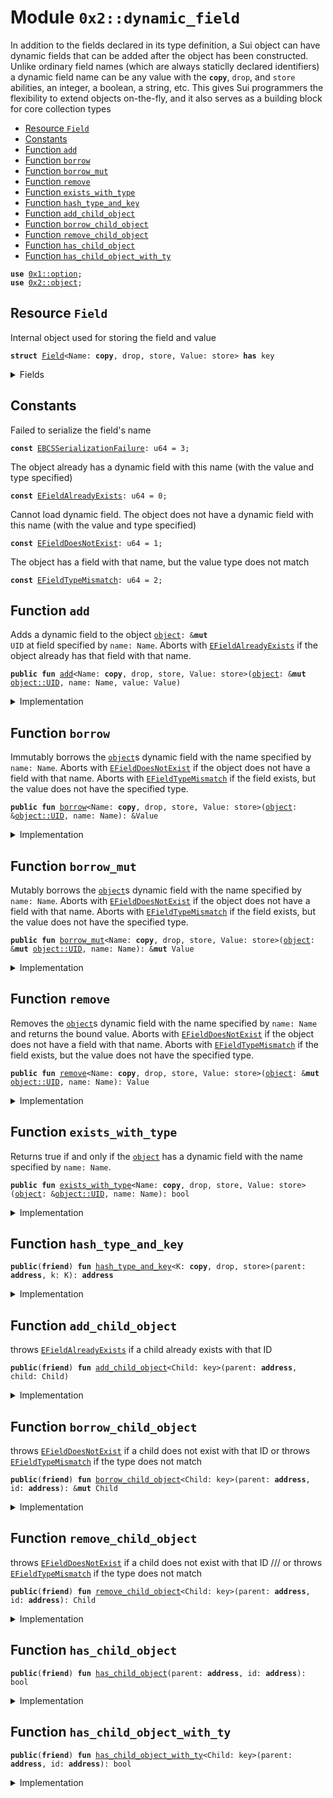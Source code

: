 
<a name="0x2_dynamic_field"></a>

# Module `0x2::dynamic_field`

In addition to the fields declared in its type definition, a Sui object can have dynamic fields
that can be added after the object has been constructed. Unlike ordinary field names
(which are always staticlly declared identifiers) a dynamic field name can be any value with
the <code><b>copy</b></code>, <code>drop</code>, and <code>store</code> abilities, an integer, a boolean, a string, etc.
This gives Sui programmers the flexibility to extend objects on-the-fly, and it also serves as a
building block for core collection types


-  [Resource `Field`](#0x2_dynamic_field_Field)
-  [Constants](#@Constants_0)
-  [Function `add`](#0x2_dynamic_field_add)
-  [Function `borrow`](#0x2_dynamic_field_borrow)
-  [Function `borrow_mut`](#0x2_dynamic_field_borrow_mut)
-  [Function `remove`](#0x2_dynamic_field_remove)
-  [Function `exists_with_type`](#0x2_dynamic_field_exists_with_type)
-  [Function `hash_type_and_key`](#0x2_dynamic_field_hash_type_and_key)
-  [Function `add_child_object`](#0x2_dynamic_field_add_child_object)
-  [Function `borrow_child_object`](#0x2_dynamic_field_borrow_child_object)
-  [Function `remove_child_object`](#0x2_dynamic_field_remove_child_object)
-  [Function `has_child_object`](#0x2_dynamic_field_has_child_object)
-  [Function `has_child_object_with_ty`](#0x2_dynamic_field_has_child_object_with_ty)


<pre><code><b>use</b> <a href="">0x1::option</a>;
<b>use</b> <a href="object.md#0x2_object">0x2::object</a>;
</code></pre>



<a name="0x2_dynamic_field_Field"></a>

## Resource `Field`

Internal object used for storing the field and value


<pre><code><b>struct</b> <a href="dynamic_field.md#0x2_dynamic_field_Field">Field</a>&lt;Name: <b>copy</b>, drop, store, Value: store&gt; <b>has</b> key
</code></pre>



<details>
<summary>Fields</summary>


<dl>
<dt>
<code>id: <a href="object.md#0x2_object_UID">object::UID</a></code>
</dt>
<dd>
 Determined by the hash of the object ID, the field name value and it's type,
 i.e. hash(parent.id || name || Name)
</dd>
<dt>
<code>name: Name</code>
</dt>
<dd>
 The value for the name of this field
</dd>
<dt>
<code>value: <a href="_Option">option::Option</a>&lt;Value&gt;</code>
</dt>
<dd>
 The value bound to this field
</dd>
</dl>


</details>

<a name="@Constants_0"></a>

## Constants


<a name="0x2_dynamic_field_EBCSSerializationFailure"></a>

Failed to serialize the field's name


<pre><code><b>const</b> <a href="dynamic_field.md#0x2_dynamic_field_EBCSSerializationFailure">EBCSSerializationFailure</a>: u64 = 3;
</code></pre>



<a name="0x2_dynamic_field_EFieldAlreadyExists"></a>

The object already has a dynamic field with this name (with the value and type specified)


<pre><code><b>const</b> <a href="dynamic_field.md#0x2_dynamic_field_EFieldAlreadyExists">EFieldAlreadyExists</a>: u64 = 0;
</code></pre>



<a name="0x2_dynamic_field_EFieldDoesNotExist"></a>

Cannot load dynamic field.
The object does not have a dynamic field with this name (with the value and type specified)


<pre><code><b>const</b> <a href="dynamic_field.md#0x2_dynamic_field_EFieldDoesNotExist">EFieldDoesNotExist</a>: u64 = 1;
</code></pre>



<a name="0x2_dynamic_field_EFieldTypeMismatch"></a>

The object has a field with that name, but the value type does not match


<pre><code><b>const</b> <a href="dynamic_field.md#0x2_dynamic_field_EFieldTypeMismatch">EFieldTypeMismatch</a>: u64 = 2;
</code></pre>



<a name="0x2_dynamic_field_add"></a>

## Function `add`

Adds a dynamic field to the object <code><a href="object.md#0x2_object">object</a>: &<b>mut</b> UID</code> at field specified by <code>name: Name</code>.
Aborts with <code><a href="dynamic_field.md#0x2_dynamic_field_EFieldAlreadyExists">EFieldAlreadyExists</a></code> if the object already has that field with that name.


<pre><code><b>public</b> <b>fun</b> <a href="dynamic_field.md#0x2_dynamic_field_add">add</a>&lt;Name: <b>copy</b>, drop, store, Value: store&gt;(<a href="object.md#0x2_object">object</a>: &<b>mut</b> <a href="object.md#0x2_object_UID">object::UID</a>, name: Name, value: Value)
</code></pre>



<details>
<summary>Implementation</summary>


<pre><code><b>public</b> <b>fun</b> <a href="dynamic_field.md#0x2_dynamic_field_add">add</a>&lt;Name: <b>copy</b> + drop + store, Value: store&gt;(
    // we <b>use</b> &<b>mut</b> UID in several spots for access control
    <a href="object.md#0x2_object">object</a>: &<b>mut</b> UID,
    name: Name,
    value: Value,
) {
    <b>let</b> object_addr = <a href="object.md#0x2_object_uid_to_address">object::uid_to_address</a>(<a href="object.md#0x2_object">object</a>);
    <b>let</b> hash = <a href="dynamic_field.md#0x2_dynamic_field_hash_type_and_key">hash_type_and_key</a>(object_addr, name);
    <b>if</b> (!<a href="dynamic_field.md#0x2_dynamic_field_has_child_object">has_child_object</a>(object_addr, hash)) {
        <b>let</b> field = <a href="dynamic_field.md#0x2_dynamic_field_Field">Field</a> {
            id: <a href="object.md#0x2_object_new_uid_from_hash">object::new_uid_from_hash</a>(hash),
            name,
            value: <a href="_none">option::none</a>&lt;Value&gt;(),
        };
        <a href="dynamic_field.md#0x2_dynamic_field_add_child_object">add_child_object</a>(object_addr, field)
    };
    <b>let</b> field = <a href="dynamic_field.md#0x2_dynamic_field_borrow_child_object">borrow_child_object</a>&lt;<a href="dynamic_field.md#0x2_dynamic_field_Field">Field</a>&lt;Name, Value&gt;&gt;(object_addr, hash);
    <b>assert</b>!(<a href="_is_none">option::is_none</a>(&field.value), <a href="dynamic_field.md#0x2_dynamic_field_EFieldAlreadyExists">EFieldAlreadyExists</a>);
    <a href="_fill">option::fill</a>(&<b>mut</b> field.value, value);
}
</code></pre>



</details>

<a name="0x2_dynamic_field_borrow"></a>

## Function `borrow`

Immutably borrows the <code><a href="object.md#0x2_object">object</a></code>s dynamic field with the name specified by <code>name: Name</code>.
Aborts with <code><a href="dynamic_field.md#0x2_dynamic_field_EFieldDoesNotExist">EFieldDoesNotExist</a></code> if the object does not have a field with that name.
Aborts with <code><a href="dynamic_field.md#0x2_dynamic_field_EFieldTypeMismatch">EFieldTypeMismatch</a></code> if the field exists, but the value does not have the specified
type.


<pre><code><b>public</b> <b>fun</b> <a href="dynamic_field.md#0x2_dynamic_field_borrow">borrow</a>&lt;Name: <b>copy</b>, drop, store, Value: store&gt;(<a href="object.md#0x2_object">object</a>: &<a href="object.md#0x2_object_UID">object::UID</a>, name: Name): &Value
</code></pre>



<details>
<summary>Implementation</summary>


<pre><code><b>public</b> <b>fun</b> <a href="dynamic_field.md#0x2_dynamic_field_borrow">borrow</a>&lt;Name: <b>copy</b> + drop + store, Value: store&gt;(
    <a href="object.md#0x2_object">object</a>: &UID,
    name: Name,
): &Value {
    <b>let</b> object_addr = <a href="object.md#0x2_object_uid_to_address">object::uid_to_address</a>(<a href="object.md#0x2_object">object</a>);
    <b>let</b> hash = <a href="dynamic_field.md#0x2_dynamic_field_hash_type_and_key">hash_type_and_key</a>(object_addr, name);
    <b>let</b> field = <a href="dynamic_field.md#0x2_dynamic_field_borrow_child_object">borrow_child_object</a>&lt;<a href="dynamic_field.md#0x2_dynamic_field_Field">Field</a>&lt;Name, Value&gt;&gt;(object_addr, hash);
    <b>assert</b>!(<a href="_is_some">option::is_some</a>(&field.value), <a href="dynamic_field.md#0x2_dynamic_field_EFieldDoesNotExist">EFieldDoesNotExist</a>);
    <a href="_borrow">option::borrow</a>(&field.value)
}
</code></pre>



</details>

<a name="0x2_dynamic_field_borrow_mut"></a>

## Function `borrow_mut`

Mutably borrows the <code><a href="object.md#0x2_object">object</a></code>s dynamic field with the name specified by <code>name: Name</code>.
Aborts with <code><a href="dynamic_field.md#0x2_dynamic_field_EFieldDoesNotExist">EFieldDoesNotExist</a></code> if the object does not have a field with that name.
Aborts with <code><a href="dynamic_field.md#0x2_dynamic_field_EFieldTypeMismatch">EFieldTypeMismatch</a></code> if the field exists, but the value does not have the specified
type.


<pre><code><b>public</b> <b>fun</b> <a href="dynamic_field.md#0x2_dynamic_field_borrow_mut">borrow_mut</a>&lt;Name: <b>copy</b>, drop, store, Value: store&gt;(<a href="object.md#0x2_object">object</a>: &<b>mut</b> <a href="object.md#0x2_object_UID">object::UID</a>, name: Name): &<b>mut</b> Value
</code></pre>



<details>
<summary>Implementation</summary>


<pre><code><b>public</b> <b>fun</b> <a href="dynamic_field.md#0x2_dynamic_field_borrow_mut">borrow_mut</a>&lt;Name: <b>copy</b> + drop + store, Value: store&gt;(
    <a href="object.md#0x2_object">object</a>: &<b>mut</b> UID,
    name: Name,
): &<b>mut</b> Value {
    <b>let</b> object_addr = <a href="object.md#0x2_object_uid_to_address">object::uid_to_address</a>(<a href="object.md#0x2_object">object</a>);
    <b>let</b> hash = <a href="dynamic_field.md#0x2_dynamic_field_hash_type_and_key">hash_type_and_key</a>(object_addr, name);
    <b>let</b> field = <a href="dynamic_field.md#0x2_dynamic_field_borrow_child_object">borrow_child_object</a>&lt;<a href="dynamic_field.md#0x2_dynamic_field_Field">Field</a>&lt;Name, Value&gt;&gt;(object_addr, hash);
    <b>assert</b>!(<a href="_is_some">option::is_some</a>(&field.value), <a href="dynamic_field.md#0x2_dynamic_field_EFieldDoesNotExist">EFieldDoesNotExist</a>);
    <a href="_borrow_mut">option::borrow_mut</a>(&<b>mut</b> field.value)
}
</code></pre>



</details>

<a name="0x2_dynamic_field_remove"></a>

## Function `remove`

Removes the <code><a href="object.md#0x2_object">object</a></code>s dynamic field with the name specified by <code>name: Name</code> and returns the
bound value.
Aborts with <code><a href="dynamic_field.md#0x2_dynamic_field_EFieldDoesNotExist">EFieldDoesNotExist</a></code> if the object does not have a field with that name.
Aborts with <code><a href="dynamic_field.md#0x2_dynamic_field_EFieldTypeMismatch">EFieldTypeMismatch</a></code> if the field exists, but the value does not have the specified
type.


<pre><code><b>public</b> <b>fun</b> <a href="dynamic_field.md#0x2_dynamic_field_remove">remove</a>&lt;Name: <b>copy</b>, drop, store, Value: store&gt;(<a href="object.md#0x2_object">object</a>: &<b>mut</b> <a href="object.md#0x2_object_UID">object::UID</a>, name: Name): Value
</code></pre>



<details>
<summary>Implementation</summary>


<pre><code><b>public</b> <b>fun</b> <a href="dynamic_field.md#0x2_dynamic_field_remove">remove</a>&lt;Name: <b>copy</b> + drop + store, Value: store&gt;(
    <a href="object.md#0x2_object">object</a>: &<b>mut</b> UID,
    name: Name,
): Value {
    <b>let</b> object_addr = <a href="object.md#0x2_object_uid_to_address">object::uid_to_address</a>(<a href="object.md#0x2_object">object</a>);
    <b>let</b> hash = <a href="dynamic_field.md#0x2_dynamic_field_hash_type_and_key">hash_type_and_key</a>(object_addr, name);
    <b>let</b> field = <a href="dynamic_field.md#0x2_dynamic_field_borrow_child_object">borrow_child_object</a>&lt;<a href="dynamic_field.md#0x2_dynamic_field_Field">Field</a>&lt;Name, Value&gt;&gt;(object_addr, hash);
    <b>assert</b>!(<a href="_is_some">option::is_some</a>(&field.value), <a href="dynamic_field.md#0x2_dynamic_field_EFieldDoesNotExist">EFieldDoesNotExist</a>);
    <a href="_extract">option::extract</a>(&<b>mut</b> field.value)
}
</code></pre>



</details>

<a name="0x2_dynamic_field_exists_with_type"></a>

## Function `exists_with_type`

Returns true if and only if the <code><a href="object.md#0x2_object">object</a></code> has a dynamic field with the name specified by
<code>name: Name</code>.


<pre><code><b>public</b> <b>fun</b> <a href="dynamic_field.md#0x2_dynamic_field_exists_with_type">exists_with_type</a>&lt;Name: <b>copy</b>, drop, store, Value: store&gt;(<a href="object.md#0x2_object">object</a>: &<a href="object.md#0x2_object_UID">object::UID</a>, name: Name): bool
</code></pre>



<details>
<summary>Implementation</summary>


<pre><code><b>public</b> <b>fun</b> <a href="dynamic_field.md#0x2_dynamic_field_exists_with_type">exists_with_type</a>&lt;Name: <b>copy</b> + drop + store, Value: store&gt;(
    <a href="object.md#0x2_object">object</a>: &UID,
    name: Name,
): bool {
    <b>let</b> object_addr = <a href="object.md#0x2_object_uid_to_address">object::uid_to_address</a>(<a href="object.md#0x2_object">object</a>);
    <b>let</b> hash = <a href="dynamic_field.md#0x2_dynamic_field_hash_type_and_key">hash_type_and_key</a>(object_addr, name);
    <b>if</b> (!<a href="dynamic_field.md#0x2_dynamic_field_has_child_object_with_ty">has_child_object_with_ty</a>&lt;<a href="dynamic_field.md#0x2_dynamic_field_Field">Field</a>&lt;Name, Value&gt;&gt;(object_addr, hash)) <b>return</b> <b>false</b>;
    <b>let</b> field = <a href="dynamic_field.md#0x2_dynamic_field_borrow_child_object">borrow_child_object</a>&lt;<a href="dynamic_field.md#0x2_dynamic_field_Field">Field</a>&lt;Name, Value&gt;&gt;(object_addr, hash);
    <a href="_is_some">option::is_some</a>(&field.value)
}
</code></pre>



</details>

<a name="0x2_dynamic_field_hash_type_and_key"></a>

## Function `hash_type_and_key`



<pre><code><b>public</b>(<b>friend</b>) <b>fun</b> <a href="dynamic_field.md#0x2_dynamic_field_hash_type_and_key">hash_type_and_key</a>&lt;K: <b>copy</b>, drop, store&gt;(parent: <b>address</b>, k: K): <b>address</b>
</code></pre>



<details>
<summary>Implementation</summary>


<pre><code><b>public</b>(<b>friend</b>) <b>native</b> <b>fun</b> <a href="dynamic_field.md#0x2_dynamic_field_hash_type_and_key">hash_type_and_key</a>&lt;K: <b>copy</b> + drop + store&gt;(parent: <b>address</b>, k: K): <b>address</b>;
</code></pre>



</details>

<a name="0x2_dynamic_field_add_child_object"></a>

## Function `add_child_object`

throws <code><a href="dynamic_field.md#0x2_dynamic_field_EFieldAlreadyExists">EFieldAlreadyExists</a></code> if a child already exists with that ID


<pre><code><b>public</b>(<b>friend</b>) <b>fun</b> <a href="dynamic_field.md#0x2_dynamic_field_add_child_object">add_child_object</a>&lt;Child: key&gt;(parent: <b>address</b>, child: Child)
</code></pre>



<details>
<summary>Implementation</summary>


<pre><code><b>public</b>(<b>friend</b>) <b>native</b> <b>fun</b> <a href="dynamic_field.md#0x2_dynamic_field_add_child_object">add_child_object</a>&lt;Child: key&gt;(parent: <b>address</b>, child: Child);
</code></pre>



</details>

<a name="0x2_dynamic_field_borrow_child_object"></a>

## Function `borrow_child_object`

throws <code><a href="dynamic_field.md#0x2_dynamic_field_EFieldDoesNotExist">EFieldDoesNotExist</a></code> if a child does not exist with that ID
or throws <code><a href="dynamic_field.md#0x2_dynamic_field_EFieldTypeMismatch">EFieldTypeMismatch</a></code> if the type does not match


<pre><code><b>public</b>(<b>friend</b>) <b>fun</b> <a href="dynamic_field.md#0x2_dynamic_field_borrow_child_object">borrow_child_object</a>&lt;Child: key&gt;(parent: <b>address</b>, id: <b>address</b>): &<b>mut</b> Child
</code></pre>



<details>
<summary>Implementation</summary>


<pre><code><b>public</b>(<b>friend</b>) <b>native</b> <b>fun</b> <a href="dynamic_field.md#0x2_dynamic_field_borrow_child_object">borrow_child_object</a>&lt;Child: key&gt;(parent: <b>address</b>, id: <b>address</b>): &<b>mut</b> Child;
</code></pre>



</details>

<a name="0x2_dynamic_field_remove_child_object"></a>

## Function `remove_child_object`

throws <code><a href="dynamic_field.md#0x2_dynamic_field_EFieldDoesNotExist">EFieldDoesNotExist</a></code> if a child does not exist with that ID
/// or throws <code><a href="dynamic_field.md#0x2_dynamic_field_EFieldTypeMismatch">EFieldTypeMismatch</a></code> if the type does not match


<pre><code><b>public</b>(<b>friend</b>) <b>fun</b> <a href="dynamic_field.md#0x2_dynamic_field_remove_child_object">remove_child_object</a>&lt;Child: key&gt;(parent: <b>address</b>, id: <b>address</b>): Child
</code></pre>



<details>
<summary>Implementation</summary>


<pre><code><b>public</b>(<b>friend</b>) <b>native</b> <b>fun</b> <a href="dynamic_field.md#0x2_dynamic_field_remove_child_object">remove_child_object</a>&lt;Child: key&gt;(parent: <b>address</b>, id: <b>address</b>): Child;
</code></pre>



</details>

<a name="0x2_dynamic_field_has_child_object"></a>

## Function `has_child_object`



<pre><code><b>public</b>(<b>friend</b>) <b>fun</b> <a href="dynamic_field.md#0x2_dynamic_field_has_child_object">has_child_object</a>(parent: <b>address</b>, id: <b>address</b>): bool
</code></pre>



<details>
<summary>Implementation</summary>


<pre><code><b>public</b>(<b>friend</b>) <b>native</b> <b>fun</b> <a href="dynamic_field.md#0x2_dynamic_field_has_child_object">has_child_object</a>(parent: <b>address</b>, id: <b>address</b>): bool;
</code></pre>



</details>

<a name="0x2_dynamic_field_has_child_object_with_ty"></a>

## Function `has_child_object_with_ty`



<pre><code><b>public</b>(<b>friend</b>) <b>fun</b> <a href="dynamic_field.md#0x2_dynamic_field_has_child_object_with_ty">has_child_object_with_ty</a>&lt;Child: key&gt;(parent: <b>address</b>, id: <b>address</b>): bool
</code></pre>



<details>
<summary>Implementation</summary>


<pre><code><b>public</b>(<b>friend</b>) <b>native</b> <b>fun</b> <a href="dynamic_field.md#0x2_dynamic_field_has_child_object_with_ty">has_child_object_with_ty</a>&lt;Child: key&gt;(parent: <b>address</b>, id: <b>address</b>): bool;
</code></pre>



</details>
